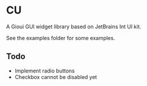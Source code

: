 # CU

A Gioui GUI widget library based on JetBrains Int UI kit.

See the examples folder for some examples.

## Todo

 - Implement radio buttons
 - Checkbox cannot be disabled yet